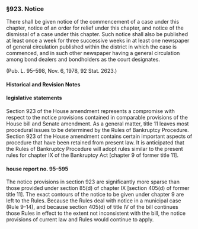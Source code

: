 ### §923. Notice ###

There shall be given notice of the commencement of a case under this chapter, notice of an order for relief under this chapter, and notice of the dismissal of a case under this chapter. Such notice shall also be published at least once a week for three successive weeks in at least one newspaper of general circulation published within the district in which the case is commenced, and in such other newspaper having a general circulation among bond dealers and bondholders as the court designates.

(Pub. L. 95–598, Nov. 6, 1978, 92 Stat. 2623.)

#### Historical and Revision Notes ####

#### legislative statements ####

Section 923 of the House amendment represents a compromise with respect to the notice provisions contained in comparable provisions of the House bill and Senate amendment. As a general matter, title 11 leaves most procedural issues to be determined by the Rules of Bankruptcy Procedure. Section 923 of the House amendment contains certain important aspects of procedure that have been retained from present law. It is anticipated that the Rules of Bankruptcy Procedure will adopt rules similar to the present rules for chapter IX of the Bankruptcy Act [chapter 9 of former title 11].

#### house report no. 95–595 ####

The notice provisions in section 923 are significantly more sparse than those provided under section 85(d) of chapter IX [section 405(d) of former title 11]. The exact contours of the notice to be given under chapter 9 are left to the Rules. Because the Rules deal with notice in a municipal case (Rule 9–14), and because section 405(d) of title IV of the bill continues those Rules in effect to the extent not inconsistent with the bill, the notice provisions of current law and Rules would continue to apply.